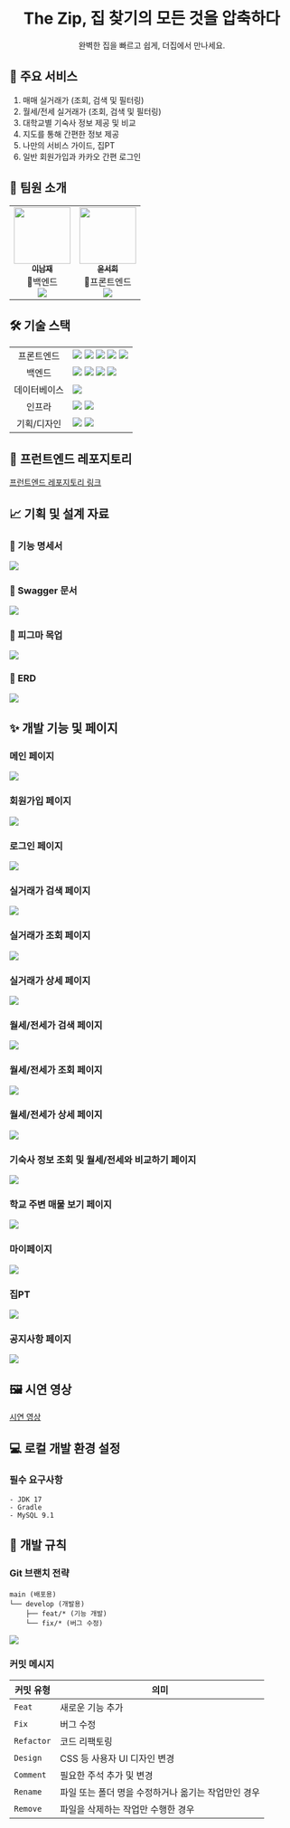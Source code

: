 <div align="center">
  
# The Zip, 집 찾기의 모든 것을 압축하다

완벽한 집을 빠르고 쉽게, 더집에서 만나세요.

</div>

## 🚀 주요 서비스

1. 매매 실거래가 (조회, 검색 및 필터링)
2. 월세/전세 실거래가 (조회, 검색 및 필터링)
3. 대학교별 기숙사 정보 제공 및 비교
4. 지도를 통해 간편한 정보 제공
5. 나만의 서비스 가이드, 집PT
6. 일반 회원가입과 카카오 간편 로그인

## 👥 팀원 소개

<table>
  <tr>
    <td align="center"><a href="https://github.com/dlskawo0409"><img src="https://github.com/dlskawo0409.png" width="100px;" alt=""/><br /><sub><b>이남재</b></sub></a><br />👑백엔드<br/><a href="https://github.com/dlskawo0409"><img src="https://img.shields.io/badge/GitHub-181717?style=flat&logo=github&logoColor=white"/></a></td>   
    <td align="center"><a href="https://github.com/Seoheeda"><img src="https://github.com/Seoheeda.png" width="100px;" alt=""/><br /><sub><b>윤서희</b></sub></a><br />👑프론트엔드<br/><a href="https://github.com/Seoheeda"><img src="https://img.shields.io/badge/GitHub-181717?style=flat&logo=github&logoColor=white"/></a></td>

  </tr>
</table>

## 🛠 기술 스택

<table>
<tr>
    <td align="center">프론트엔드</td>
    <td>
      <img src="https://img.shields.io/badge/JavaScript-ECD53F?style=flat&logo=javascript&logoColor=white"/>
       <img src="https://img.shields.io/badge/TypeScript-3178C6?style=flat&logo=typescript&logoColor=white"/>
      <img src="https://img.shields.io/badge/React-61DAFB?style=flat&logo=react&logoColor=white"/>
      <img src="https://img.shields.io/badge/TailwindCss-06B6D4?style=flat&logo=tailwindcss&logoColor=white"/>
       <img src="https://img.shields.io/badge/recoil-3578E5?style=flat&logo=tailwindcss&logoColor=white"/>
    </td>
  </tr>
  <tr>
    <td align="center">백엔드</td>
    <td>
      <img src="https://img.shields.io/badge/Java_17-ED8B00?style=flat&logo=openjdk&logoColor=white"/>
       <img src="https://img.shields.io/badge/spring-6DB33F?style=flat&logo=spring-security&logoColor=white"/>
      <img src="https://img.shields.io/badge/springboot-6DB33F?style=flat&logo=spring&logoColor=white"/>
      <img src="https://img.shields.io/badge/swagger-85EA2D?style=flat&logo=gradle&logoColor=white"/>
    </td>
  </tr>
  <tr>
    <td align="center">데이터베이스</td>
    <td>
      <img src="https://img.shields.io/badge/MySQL_8.0-4479A1?style=flat&logo=mysql&logoColor=white"/>
    </td>
  </tr>
  <tr>
    <td align="center">인프라</td>
    <td>
      <img src="https://img.shields.io/badge/AWS-232F3E?style=flat&logo=amazonwebservices&logoColor=white"/>
      <img src="https://img.shields.io/badge/vercel-000000?style=flat&logo=jenkins&logoColor=white"/>
    </td>
  </tr>
  <tr>
    <td align="center">기획/디자인</td>
    <td>
      <img src="https://img.shields.io/badge/Notion-000000?style=flat&logo=notion&logoColor=white"/>
      <img src="https://img.shields.io/badge/Figma-F24E1E?style=flat&logo=figma&logoColor=white"/>
    </td>
  </tr>
</table>

## 🚩 프런트엔드 레포지토리

[프런트엔드 레포지토리 링크](https://github.com/Seoheeda/TheZip_front)

## 📈 기획 및 설계 자료

### 📜 기능 명세서

<img src="./readme/featureDoc.png"/>

### 📜 Swagger 문서

<img src="./readme/swagger.png"/>

### 📜 피그마 목업

<img src="./readme/figma.png"/>

### 📜 ERD

<img src="./readme/erd.png"/>

## ✨ 개발 기능 및 페이지

### 메인 페이지

<img src="./readme/mainPage.png"/>

### 회원가입 페이지

<img src="./readme/signUp.png"/>

### 로그인 페이지

<img src="./readme/logIn.png"/>

### 실거래가 검색 페이지

<img src="./readme/houseMain.png"/>

### 실거래가 조회 페이지

<img src="./readme/houseList.png"/>

### 실거래가 상세 페이지

<img src="./readme/houseDetail.png"/>

### 월세/전세가 검색 페이지

<img src="./readme/charterMain.png"/>

### 월세/전세가 조회 페이지

<img src="./readme/charterList.png"/>

### 월세/전세가 상세 페이지

<img src="./readme/charterDetail.png"/>

### 기숙사 정보 조회 및 월세/전세와 비교하기 페이지

<img src="./readme/dormitory.png"/>

### 학교 주변 매물 보기 페이지

<img src="./readme/schoolHouse.png"/>

### 마이페이지

<img src="./readme/profilePage.png"/>

### 집PT

<img src="./readme/zipPT.png"/>

### 공지사항 페이지

<img src="./readme/board.png"/>

## 🖼️ 시연 영상

[시연 영상](https://www.youtube.com/watch?v=JY6e79v5MXg)

## 💻 로컬 개발 환경 설정

### 필수 요구사항

```
- JDK 17
- Gradle
- MySQL 9.1
```

## 📜 개발 규칙

### Git 브랜치 전략

```
main (배포용)
└── develop (개발용)
    ├── feat/* (기능 개발)
    └── fix/* (버그 수정)
```

<img src="./readme/branch.png"/>

### 커밋 메시지

| 커밋 유형  | 의미                                                |
| ---------- | --------------------------------------------------- |
| `Feat`     | 새로운 기능 추가                                    |
| `Fix`      | 버그 수정                                           |
| `Refactor` | 코드 리팩토링                                       |
| `Design`   | CSS 등 사용자 UI 디자인 변경                        |
| `Comment`  | 필요한 주석 추가 및 변경                            |
| `Rename`   | 파일 또는 폴더 명을 수정하거나 옮기는 작업만인 경우 |
| `Remove`   | 파일을 삭제하는 작업만 수행한 경우                  |

</div>

